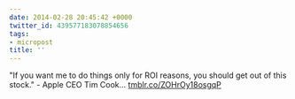 ```yaml
---
date: 2014-02-28 20:45:42 +0000
twitter_id: 439577183078854656
tags:
- micropost
title: ''
---
```


"If you want me to do things only for ROI reasons, you should get out of this stock." - Apple CEO Tim Cook... [tmblr.co/ZOHrOy18osgqP](http://tmblr.co/ZOHrOy18osgqP)

